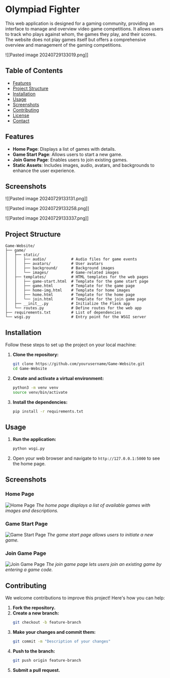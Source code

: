 # Olympiad Fighter

This web application is designed for a gaming community, providing an interface to manage and overview video game competitions. It allows users to track who plays against whom, the games they play, and their scores. The website does not play games itself but offers a comprehensive overview and management of the gaming competitions.

![[Pasted image 20240729133019.png]]

## Table of Contents

- [Features](#features)
- [Project Structure](#project-structure)
- [Installation](#installation)
- [Usage](#usage)
- [Screenshots](#screenshots)
- [Contributing](#contributing)
- [License](#license)
- [Contact](#contact)

## Features

- **Home Page**: Displays a list of games with details.
- **Game Start Page**: Allows users to start a new game.
- **Join Game Page**: Enables users to join existing games.
- **Static Assets**: Includes images, audio, avatars, and backgrounds to enhance the user experience.
## Screenshots

![[Pasted image 20240729133131.png]]


![[Pasted image 20240729133258.png]]

![[Pasted image 20240729133337.png]]


## Project Structure

```plaintext
Game-Website/
├── game/
│   ├── static/
│   │   ├── audio/           # Audio files for game events
│   │   ├── avatars/         # User avatars
│   │   ├── background/      # Background images
│   │   └── images/          # Game-related images
│   ├── templates/           # HTML templates for the web pages
│   │   ├── game-start.html  # Template for the game start page
│   │   ├── game.html        # Template for the game page
│   │   ├── home-img.html    # Template for home images
│   │   ├── home.html        # Template for the home page
│   │   └── join.html        # Template for the join game page
│   ├── __init__.py          # Initialize the Flask app
│   └── routes.py            # Define routes for the web app
├── requirements.txt         # List of dependencies
└── wsgi.py                  # Entry point for the WSGI server
```

## Installation

Follow these steps to set up the project on your local machine:

1. **Clone the repository:**
    ```bash
    git clone https://github.com/yourusername/Game-Website.git
    cd Game-Website
    ```

2. **Create and activate a virtual environment:**
    ```bash
    python3 -m venv venv
    source venv/bin/activate
    ```

3. **Install the dependencies:**
    ```bash
    pip install -r requirements.txt
    ```

## Usage

1. **Run the application:**
    ```bash
    python wsgi.py
    ```

2. Open your web browser and navigate to `http://127.0.0.1:5000` to see the home page.

## Screenshots

### Home Page
![Home Page](screenshots/home.png)
*The home page displays a list of available games with images and descriptions.*

### Game Start Page
![Game Start Page](screenshots/game-start.png)
*The game start page allows users to initiate a new game.*

### Join Game Page
![Join Game Page](screenshots/join.png)
*The join game page lets users join an existing game by entering a game code.*

## Contributing

We welcome contributions to improve this project! Here's how you can help:

1. **Fork the repository.**
2. **Create a new branch:**
    ```bash
    git checkout -b feature-branch
    ```
3. **Make your changes and commit them:**
    ```bash
    git commit -m "Description of your changes"
    ```
4. **Push to the branch:**
    ```bash
    git push origin feature-branch
    ```
5. **Submit a pull request.**


